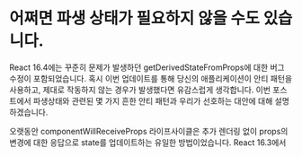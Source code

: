 <h1>어쩌면 파생 상태가 필요하지 않을 수도 있습니다.</h1>

React 16.4에는 꾸준히 문제가 발생하던 getDerivedStateFromProps에 대한 버그 수정이 포함되었습니다. 혹시 이번 업데이트를 통해 당신의 애플리케이션이 안티 패턴을 사용하고, 제대로 작동하지 않는 경우가 발생했다면 유감스럽게 생각합니다. 이번 포스트에서 파생상태와 관련된 몇 가지 흔한 안티 패턴과 우리가 선호하는 대안에 대해 설명하겠습니다.

오랫동안 componentWillReceiveProps 라이프사이클은 추가 렌더링 없이 props의 변경에 대한 응답으로 state를 업데이트하는 유일한 방법이었습니다. React 16.3에서
